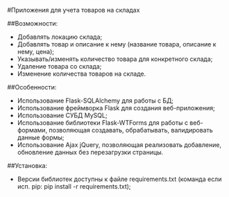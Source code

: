 #Приложения для учета товаров на складах

##Возможности:
- Добавлять локацию склада;
- Добавлять товар и описание к нему (название товара, описание к нему, цена);
- Указывать/изменять количество товара для конкретного склада;
- Удаление товара со склада;
- Изменение количества товаров на складе.

##Особенности:
- Использование Flask-SQLAlchemy для работы с БД;
- Использование фреймворка Flask для создания веб-приложения;
- Использование СУБД MySQL;
- Использование библиотеки Flask-WTForms для работы с веб-формами, позволяющая создавать, обрабатывать, валидировать данные формы;
- Использование Ajax jQuery, позволяющая реализовать добавление, обновление данных без перезагрузки страницы.

##Установка:
- Версии библиотек доступны к файле requirements.txt (команда если исп. pip: pip install -r requirements.txt);








